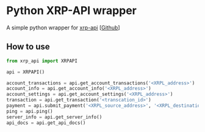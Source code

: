 # Python XRP-API wrapper

A simple python wrapper for [xrp-api](https://xrpl.org/xrp-api.html) [[Github](https://github.com/ripple/xrp-api)]

## How to use

```python
from xrp_api import XRPAPI

api = XRPAPI()

account_transactions = api.get_account_transactions('<XRPL_address>')
account_info = api.get_account_info('<XRPL_address>')
account_settings = api.get_account_settings('<XRPL_address>')
transaction = api.get_transaction('<transcation_id>')
payment = api.submit_payment('<XRPL_source_address>', '<XRPL_destination_address>', amount, '<auth_token>')
ping = api.ping()
server_info = api.get_server_info()
api_docs = api.get_api_docs()

```